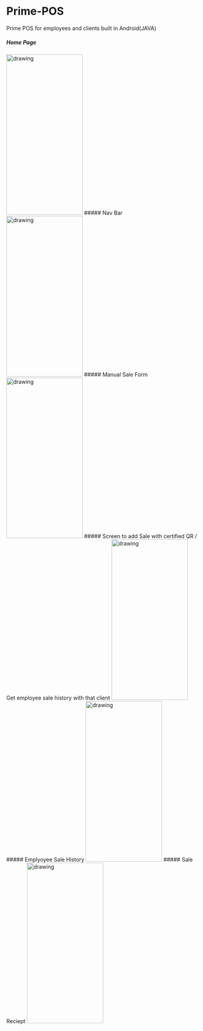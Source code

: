 # Prime-POS
 Prime POS for employees and clients built in Android(JAVA)
 <br>
 
##### Home Page
<img src="https://user-images.githubusercontent.com/50264214/90847162-5ab12080-e383-11ea-9df3-903623d7f984.png" alt="drawing" width="200" height="420"/>
##### Nav Bar
<img src="https://user-images.githubusercontent.com/50264214/90847250-892efb80-e383-11ea-8df1-5263c9f1c765.png" alt="drawing" width="200" height="420"/>
##### Manual Sale Form
<img src="https://user-images.githubusercontent.com/50264214/90847315-a4017000-e383-11ea-81bb-67b159a42d64.png" alt="drawing" width="200" height="420"/>
##### Screen to add Sale with certified QR / Get employee sale history with that client
<img src="https://user-images.githubusercontent.com/50264214/90847315-a4017000-e383-11ea-81bb-67b159a42d64.png" alt="drawing" width="200" height="420"/>
##### Emplyoyee Sale History 
<img src="https://user-images.githubusercontent.com/50264214/90847503-1d00c780-e384-11ea-99d4-28741b32e271.png" alt="drawing" width="200" height="420"/>
##### Sale Reciept
<img src="https://user-images.githubusercontent.com/50264214/90847587-415ca400-e384-11ea-864b-a96cd416a9eb.jpg" alt="drawing" width="200" height="420"/>


